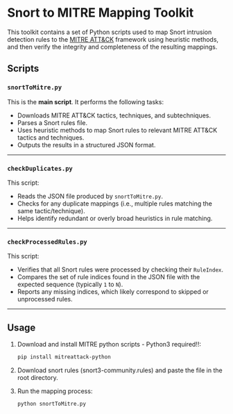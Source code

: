 # Snort to MITRE Mapping Toolkit

This toolkit contains a set of Python scripts used to map Snort intrusion detection rules to the [MITRE ATT&CK](https://attack.mitre.org/) framework using heuristic methods, and then verify the integrity and completeness of the resulting mappings.

## Scripts

### `snortToMitre.py`

This is the **main script**. It performs the following tasks:
- Downloads MITRE ATT&CK tactics, techniques, and subtechniques.
- Parses a Snort rules file.
- Uses heuristic methods to map Snort rules to relevant MITRE ATT&CK tactics and techniques.
- Outputs the results in a structured JSON format.

---

### `checkDuplicates.py`

This script:
- Reads the JSON file produced by `snortToMitre.py`.
- Checks for any duplicate mappings (i.e., multiple rules matching the same tactic/technique).
- Helps identify redundant or overly broad heuristics in rule matching.

---

### `checkProcessedRules.py`

This script:
- Verifies that all Snort rules were processed by checking their `RuleIndex`.
- Compares the set of rule indices found in the JSON file with the expected sequence (typically `1` to `N`).
- Reports any missing indices, which likely correspond to skipped or unprocessed rules.

---

## Usage

1. Download and install MITRE python scripts - Python3 required!!:
   ```bash
   pip install mitreattack-python

2. Download snort rules (snort3-community.rules) and paste the file in the root directory.

3. Run the mapping process:
   ```bash
   python snortToMitre.py
